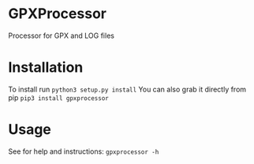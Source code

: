 # GPXProcessor
Processor for GPX and LOG files
# Installation
To install run
`python3 setup.py install`
You can also grab it directly from pip
`pip3 install gpxprocessor`
# Usage
See for help and instructions:
`gpxprocessor -h`